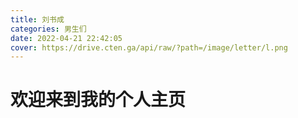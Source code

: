 ```yaml
---
title: 刘书成
categories: 男生们
date: 2022-04-21 22:42:05
cover: https://drive.cten.ga/api/raw/?path=/image/letter/l.png
---
```

# 欢迎来到我的个人主页